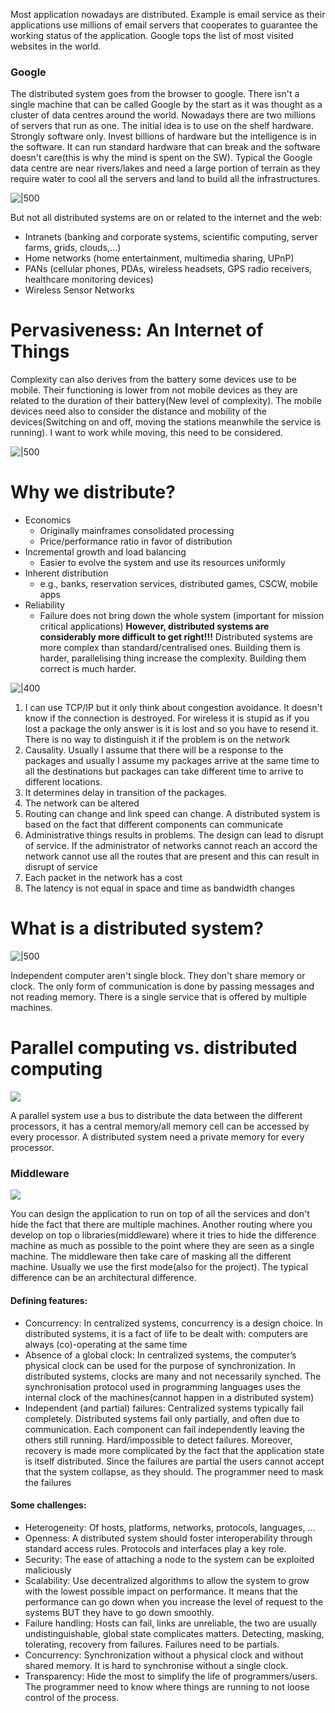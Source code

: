 Most application nowadays are distributed.  Example is email service as their applications use millions of email servers that cooperates to guarantee the working status of the application. 
Google tops the list of most visited websites in the world. 
### Google
The distributed system goes from the browser to google. There isn't a single machine that can be called Google by the start as it was thought as a cluster of data centres around the world. Nowadays there are two millions of servers that run as one. 
The initial idea is to use on the shelf hardware. Strongly software only. Invest billions of hardware but the intelligence is in the software. It can run standard hardware that can break and the software doesn't care(this is why the mind is spent on the SW).
Typical the Google data centre are near rivers/lakes and need a large portion of terrain as they require water to cool all the servers and land to build all the infrastructures.

![|500](https://i.imgur.com/GEMlBeU.png)

But not all distributed systems are on or related to the internet and the web:
- Intranets (banking and corporate systems, scientific computing, server farms, grids, clouds,...)
- Home networks (home entertainment, multimedia sharing, UPnP)
- PANs (cellular phones, PDAs, wireless headsets, GPS radio receivers, healthcare monitoring devices)
- Wireless Sensor Networks
# Pervasiveness: An Internet of Things
Complexity can also derives from the battery some devices use to be mobile. Their functioning is lower from not mobile devices as they are related to the duration of their battery(New level of complexity).
The mobile devices need also to consider the distance and mobility of the devices(Switching on and off, moving the stations meanwhile the service is running). I want to work while moving, this need to be considered. 

![|500](https://i.imgur.com/1QIyczG.png)

# Why we distribute?
- Economics
	- Originally mainframes consolidated processing
	- Price/performance ratio in favor of distribution
- Incremental growth and load balancing
	-  Easier to evolve the system and use its resources uniformly
- Inherent distribution
	-  e.g., banks, reservation services, distributed games, CSCW, mobile apps
- Reliability
	- Failure does not bring down the whole system (important for mission critical applications)
**However, distributed systems are considerably more difficult to get right!!!**
Distributed systems are more complex than standard/centralised ones. Building them is harder, parallelising thing increase the complexity.  Building them correct is much harder.

![|400](https://i.imgur.com/XP1q8mE.png)

1. I can use TCP/IP but it only think about congestion avoidance. It doesn't know if the connection is destroyed. For wireless it is stupid as if you lost a package the only answer is it is lost and so you have to resend it.  There is no way to distinguish it if the problem is on the network
2. Causality. Usually I assume that there will be a response to the packages and usually I assume my packages arrive at the same time to all the destinations but packages can take different time to arrive to different locations. 
3. It determines delay in transition of the packages. 
4. The network can be altered
5. Routing can change and link speed can change. A distributed system is based on the fact that different components can communicate
6. Administrative things results in problems. The design can lead to disrupt of service. If the administrator of networks cannot reach an accord the network cannot use all the routes that are present and this can result in disrupt of service
7. Each packet in the network has a cost
8. The latency is not equal in space and time as bandwidth changes
# What is a distributed system?

![|500](https://i.imgur.com/edQa6NY.png)

Independent computer aren't single block. They don't share memory or clock. 
The only form of communication is done by passing messages and not reading memory. 
There is a single service that is offered by multiple machines.

# Parallel computing vs. distributed computing

![](https://i.imgur.com/MjMuHmy.png)

A parallel system use a bus to distribute the data between the different processors, it has a central memory/all memory cell can be accessed by every processor. A distributed system need a private memory for every processor.
### Middleware

![](https://i.imgur.com/erdNi9m.png)

You can design the application to run on top of all the services and don't hide the fact that there are multiple machines. Another routing where you develop on top o libraries(middleware) where it tries to hide the difference machine as much as possible to the point where they are seen as a single machine. The middleware then take care of masking all the different machine. Usually we use the first mode(also for the project). The typical difference can be an architectural difference. 

#### Defining features:
- Concurrency: In centralized systems, concurrency is a design choice. In distributed systems, it is a fact of life to be dealt with: computers are always (co)-operating at the same time
- Absence of a global clock: In centralized systems, the computer’s physical clock can be used for the purpose of synchronization. In distributed systems, clocks are many and not necessarily synched. The synchronisation protocol used in programming languages uses the internal clock of the machines(cannot happen in a distributed system)
- Independent (and partial) failures: Centralized systems typically fail completely. Distributed systems fail only partially, and often due to communication. Each component can fail independently leaving the others still running. Hard/impossible to detect failures. Moreover, recovery is made more complicated by the fact that the application state is itself distributed. Since the failures are partial the users cannot accept that the system collapse, as they should. The programmer need to mask the failures
#### Some challenges:
- Heterogeneity: Of hosts, platforms, networks, protocols, languages, …
- Openness: A distributed system should foster interoperability through standard access rules. Protocols and interfaces play a key role. 
- Security: The ease of attaching a node to the system can be exploited maliciously
- Scalability: Use decentralized algorithms to allow the system to grow with the lowest possible impact on performance. It means that the performance can go down when you increase the level of request to the systems BUT they have to go down smoothly. 
- Failure handling: Hosts can fail, links are unreliable, the two are usually undistinguishable, global state complicates matters. Detecting, masking, tolerating, recovery from failures. Failures need to be partials.
- Concurrency: Synchronization without a physical clock and without shared memory. It is hard to synchronise without a single clock. 
- Transparency: Hide the most to simplify the life of programmers/users. The programmer need to know where things are running to not loose control of the process.
